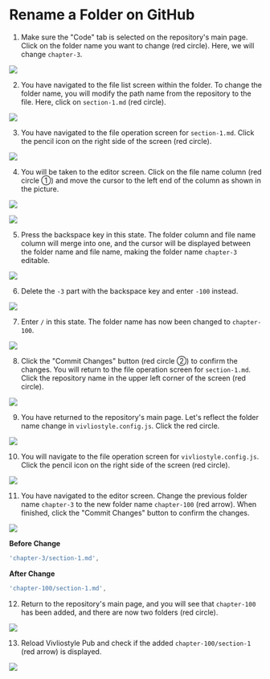 # Rename a Folder on GitHub

1. Make sure the "Code" tab is selected on the repository's main page. Click on the folder name you want to change (red circle). Here, we will change `chapter-3`.

![ ](images/file-and-folder-operations/directory-operations/rename-an-existing-directory/fig-1.png)

2. You have navigated to the file list screen within the folder. To change the folder name, you will modify the path name from the repository to the file. Here, click on `section-1.md` (red circle).

![ ](images/file-and-folder-operations/directory-operations/rename-an-existing-directory/fig-2.png)

3. You have navigated to the file operation screen for `section-1.md`. Click the pencil icon on the right side of the screen (red circle).

![ ](images/file-and-folder-operations/directory-operations/rename-an-existing-directory/fig-3.png)

4. You will be taken to the editor screen. Click on the file name column (red circle ①) and move the cursor to the left end of the column as shown in the picture.

![ ](images/file-and-folder-operations/directory-operations/rename-an-existing-directory/fig-4-1.png)

![ ](images/file-and-folder-operations/directory-operations/rename-an-existing-directory/fig-4-2.png)

5. Press the backspace key in this state. The folder column and file name column will merge into one, and the cursor will be displayed between the folder name and file name, making the folder name `chapter-3` editable.

![ ](images/file-and-folder-operations/directory-operations/rename-an-existing-directory/fig-4-3.png)

6. Delete the `-3` part with the backspace key and enter `-100` instead.

![ ](images/file-and-folder-operations/directory-operations/rename-an-existing-directory/fig-4-4.png)

7. Enter `/` in this state. The folder name has now been changed to `chapter-100`.

![ ](images/file-and-folder-operations/directory-operations/rename-an-existing-directory/fig-4-5.png)

8. Click the "Commit Changes" button (red circle ②) to confirm the changes. You will return to the file operation screen for `section-1.md`. Click the repository name in the upper left corner of the screen (red circle).

![ ](images/file-and-folder-operations/directory-operations/rename-an-existing-directory/fig-5.png)

9. You have returned to the repository's main page. Let's reflect the folder name change in `vivliostyle.config.js`. Click the red circle.

![ ](images/file-and-folder-operations/directory-operations/rename-an-existing-directory/fig-6.png)

10. You will navigate to the file operation screen for `vivliostyle.config.js`. Click the pencil icon on the right side of the screen (red circle).

![ ](images/file-and-folder-operations/directory-operations/rename-an-existing-directory/fig-7.png)

11. You have navigated to the editor screen. Change the previous folder name `chapter-3` to the new folder name `chapter-100` (red arrow). When finished, click the "Commit Changes" button to confirm the changes.

![ ](images/file-and-folder-operations/directory-operations/rename-an-existing-directory/fig-8.png)

**Before Change**
```js
'chapter-3/section-1.md',
```

**After Change**
```js
'chapter-100/section-1.md',
```

12. Return to the repository's main page, and you will see that `chapter-100` has been added, and there are now two folders (red circle).

![ ](images/file-and-folder-operations/directory-operations/rename-an-existing-directory/fig-9.png)

13. Reload Vivliostyle Pub and check if the added `chapter-100/section-1` (red arrow) is displayed.

![ ](images/file-and-folder-operations/directory-operations/rename-an-existing-directory/fig-10.png)